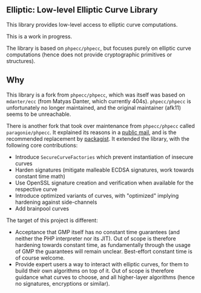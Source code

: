 ## Elliptic: Low-level Elliptic Curve Library

This library provides low-level access to elliptic curve computations. 

This is a work in progress.

The library is based on `phpecc/phpecc`, but focuses purely on elliptic curve computations (hence does not provide cryptographic primitives or structures). 

## Why

This library is a fork from `phpecc/phpecc`, which was itself was based on `mdanter/ecc` (from Matyas Danter, which currently 404s). `phpecc/phpecc` is unfortunately no longer maintained, and the original maintainer (afk11) seems to be unreachable. 

There is another fork that took over maintenance from `phpecc/phpecc` called `paragonie/phpecc`. It explained its reasons in a [public mail](https://www.openwall.com/lists/oss-security/2024/04/24/4), and is the recommended replacement by [packagist](https://github.com/phpecc/phpecc/issues/289#issuecomment-2075703542). It extended the library, with the following core contributions:
- Introduce `SecureCurveFactories` which prevent instantiation of insecure curves
- Harden signatures (mitigate malleable ECDSA signatures, work towards constant time math)
- Use OpenSSL signature creation and verification when available for the respective curve
- Introduce optimized variants of curves, with "optimized" implying hardening against side-channels
- Add brainpool curves

The target of this project is different:
- Acceptance that GMP itself has no constant time guarantees (and neither the PHP interpreter nor its JIT). Out of scope is therefore hardening towards constant time, as fundamentally through the usage of GMP the guarantees will remain unclear. Best-effort constant time is of course welcome.
- Provide expert users a way to interact with elliptic curves, for them to build their own algorithms on top of it. Out of scope is therefore guidance what curves to choose, and all higher-layer algorithms (hence no signatures, encryptions or similar). 
